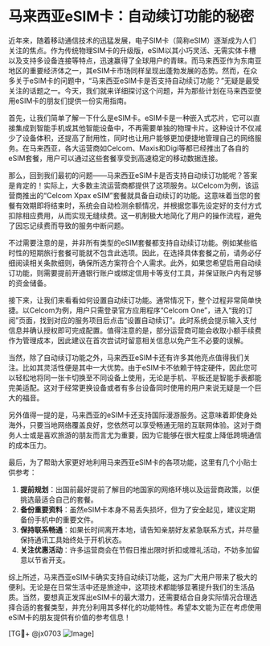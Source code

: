 # 马来西亚eSIM卡：自动续订功能的秘密

近年来，随着移动通信技术的迅猛发展，电子SIM卡（简称eSIM）逐渐成为人们关注的焦点。作为传统物理SIM卡的升级版，eSIM以其小巧灵活、无需实体卡槽以及支持多设备连接等特点，迅速赢得了全球用户的青睐。而马来西亚作为东南亚地区的重要经济体之一，其eSIM卡市场同样呈现出蓬勃发展的态势。然而，在众多关于eSIM卡的问题中，“马来西亚eSIM卡是否支持自动续订功能？”无疑是最受关注的话题之一。今天，我们就来详细探讨这个问题，并为那些计划在马来西亚使用eSIM卡的朋友们提供一份实用指南。

首先，让我们简单了解一下什么是eSIM卡。eSIM卡是一种嵌入式芯片，它可以直接集成到智能手机或其他智能设备中，不再需要单独的物理卡片。这种设计不仅减少了设备体积，还提高了耐用性，同时也让用户能够更加便捷地管理自己的网络服务。在马来西亚，各大运营商如Celcom、Maxis和Digi等都已经推出了各自的eSIM套餐，用户可以通过这些套餐享受到高速稳定的移动数据连接。

那么，回到我们最初的问题——马来西亚eSIM卡是否支持自动续订功能呢？答案是肯定的！实际上，大多数主流运营商都提供了这项服务。以Celcom为例，该运营商推出的“Celcom Xpax eSIM”套餐就具备自动续订的功能。这意味着当您的套餐有效期即将结束时，系统会自动检测余额情况，并根据您事先设定好的支付方式扣除相应费用，从而实现无缝续费。这一机制极大地简化了用户的操作流程，避免了因忘记续费而导致的服务中断问题。

不过需要注意的是，并非所有类型的eSIM套餐都支持自动续订功能。例如某些临时性的短期旅行套餐可能就不包含此选项。因此，在选择具体套餐之前，请务必仔细阅读相关条款细则，确保所选方案符合个人需求。此外，如果您希望启用自动续订功能，则需要提前开通银行账户或绑定信用卡等支付工具，并保证账户内有足够的资金储备。

接下来，让我们来看看如何设置自动续订功能。通常情况下，整个过程非常简单快捷。以Celcom为例，用户只需登录官方应用程序“Celcom One”，进入“我的订阅”页面，找到对应的服务项目后点击“设置自动续订”。此时系统会提示输入支付信息并确认授权即可完成配置。值得注意的是，部分运营商可能会收取小额手续费作为管理成本，因此建议在首次尝试时留意相关信息以免产生不必要的误解。

当然，除了自动续订功能之外，马来西亚eSIM卡还有许多其他亮点值得我们关注。比如其灵活性便是其中一大优势。由于eSIM卡不依赖于特定硬件，因此您可以轻松地将同一张卡切换至不同设备上使用，无论是手机、平板还是智能手表都能完美适配。这对于经常更换设备或者有多台设备同时使用的用户来说无疑是一个巨大的福音。

另外值得一提的是，马来西亚的eSIM卡还支持国际漫游服务。这意味着即使身处海外，只要当地网络覆盖良好，您依然可以享受畅通无阻的互联网体验。这对于商务人士或是喜欢旅游的朋友而言尤为重要，因为它能够在很大程度上降低跨境通信的成本压力。

最后，为了帮助大家更好地利用马来西亚eSIM卡的各项功能，这里有几个小贴士供参考：

1. **提前规划**：出国前最好提前了解目的地国家的网络环境以及运营商政策，以便挑选最适合自己的套餐。
2. **备份重要资料**：虽然eSIM卡本身不易丢失损坏，但为了安全起见，建议定期备份手机中的重要文件。
3. **保持联系畅通**：如果长时间离开本地，请告知亲朋好友紧急联系方式，并尽量保持通讯工具始终处于开机状态。
4. **关注优惠活动**：许多运营商会在节假日推出限时折扣或赠礼活动，不妨多加留意以节省开支。

综上所述，马来西亚eSIM卡确实支持自动续订功能，这为广大用户带来了极大的便利。无论是在日常生活中还是旅途中，这项技术都能够显著提升我们的生活品质。当然，要想真正发挥出eSIM卡的最大潜力，还需要结合自身实际情况合理选择合适的套餐类型，并充分利用其多样化的功能特性。希望本文能为正在考虑使用eSIM卡的朋友提供有价值的参考信息！

[TG💪+ @jx0703 ![Image](https://github.com/user-attachments/assets/dbca1d08-cadb-493c-b0ec-ad6f7a83f270)]